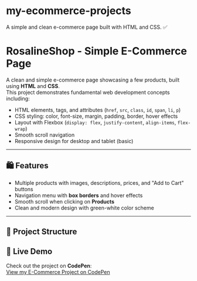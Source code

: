 # my-ecommerce-projects
A simple and clean e-commerce page built with HTML and CSS. ✅
# RosalineShop - Simple E-Commerce Page

A clean and simple e-commerce page showcasing a few products, built using **HTML** and **CSS**.  
This project demonstrates fundamental web development concepts including:

- HTML elements, tags, and attributes (`href`, `src`, `class`, `id`, `span`, `li`, `p`)  
- CSS styling: color, font-size, margin, padding, border, hover effects  
- Layout with Flexbox (`display: flex`, `justify-content`, `align-items`, `flex-wrap`)  
- Smooth scroll navigation  
- Responsive design for desktop and tablet (basic)  

---

## 🛍️ Features

- Multiple products with images, descriptions, prices, and "Add to Cart" buttons  
- Navigation menu with **box borders** and hover effects  
- Smooth scroll when clicking on **Products**  
- Clean and modern design with green-white color scheme  

---

## 📂 Project Structure
## 🔗 Live Demo

Check out the project on **CodePen**:  
[View my E-Commerce Project on CodePen](https://codepen.io/Rosaline-Rastegar/pen/vELdJQr)


